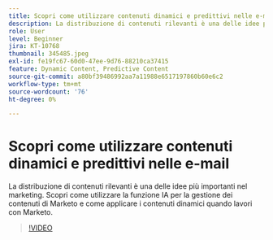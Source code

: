 ```yaml
---
title: Scopri come utilizzare contenuti dinamici e predittivi nelle e-mail
description: La distribuzione di contenuti rilevanti è una delle idee più importanti nel marketing. Scopri come utilizzare la funzione IA per la gestione dei contenuti di Marketo e come applicare i contenuti dinamici quando lavori con Marketo.
role: User
level: Beginner
jira: KT-10768
thumbnail: 345485.jpeg
exl-id: fe19fc67-60d0-47ee-9d76-88210ca37415
feature: Dynamic Content, Predictive Content
source-git-commit: a80bf39486992aa7a11988e6517197860b60e6c2
workflow-type: tm+mt
source-wordcount: '76'
ht-degree: 0%

---
```


# Scopri come utilizzare contenuti dinamici e predittivi nelle e-mail

La distribuzione di contenuti rilevanti è una delle idee più importanti nel marketing. Scopri come utilizzare la funzione IA per la gestione dei contenuti di Marketo e come applicare i contenuti dinamici quando lavori con Marketo.

>[!VIDEO](https://video.tv.adobe.com/v/345485/?quality=12&learn=on)
